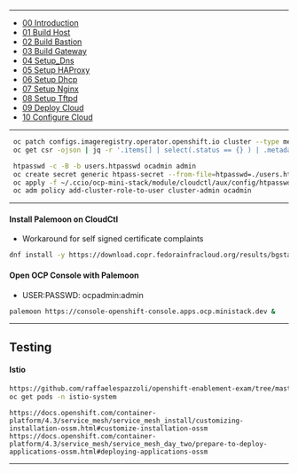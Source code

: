--------------------------------------------------------------------------------
  + [00 Introduction]
  + [01 Build Host]
  + [02 Build Bastion]
  + [03 Build Gateway]
  + [04 Setup_Dns]
  + [05 Setup HAProxy]
  + [06 Setup Dhcp]
  + [07 Setup Nginx]
  + [08 Setup Tftpd]
  + [09 Deploy Cloud]
  + [10 Configure Cloud]
--------------------------------------------------------------------------------
```sh
 oc patch configs.imageregistry.operator.openshift.io cluster --type merge --patch '{"spec":{"storage":{"emptyDir":{}}}}'
 oc get csr -ojson | jq -r '.items[] | select(.status == {} ) | .metadata.name' | xargs oc adm certificate approve
```

```sh
 htpasswd -c -B -b users.htpasswd ocadmin admin
 oc create secret generic htpass-secret --from-file=htpasswd=./users.htpasswd -n openshift-config
 oc apply -f ~/.ccio/ocp-mini-stack/module/cloudctl/aux/config/htpasswd.yaml
 oc adm policy add-cluster-role-to-user cluster-admin ocadmin
```
--------------------------------------------------------------------------------
#### Install Palemoon on CloudCtl
  - Workaround for self signed certificate complaints
```sh
dnf install -y https://download.copr.fedorainfracloud.org/results/bgstack15/palemoon/fedora-30-x86_64/00979202-palemoon/palemoon-28.6.1-1.src.rpm
```
#### Open OCP Console with Palemoon
  - USER:PASSWD: ocpadmin:admin
```sh
palemoon https://console-openshift-console.apps.ocp.ministack.dev &
```
--------------------------------------------------------------------------------
## Testing
#### Istio
```sh
https://github.com/raffaelespazzoli/openshift-enablement-exam/tree/master/misc4.0/ServiceMesh
oc get pods -n istio-system 
```
```
https://docs.openshift.com/container-platform/4.3/service_mesh/service_mesh_install/customizing-installation-ossm.html#customize-installation-ossm
https://docs.openshift.com/container-platform/4.3/service_mesh/service_mesh_day_two/prepare-to-deploy-applications-ossm.html#deploying-applications-ossm
```
--------------------------------------------------------------------------------
[00 Introduction]:/00_Introduction.md
<!-- Markdown link & img dfn's -->
[00 Introduction]:/00_Introduction.md
[01 Build Host]:/01_Build_Host.md
[02 Build Bastion]:/02_Build_Bastion.md
[03 Build Gateway]:/03_Build_Gateway.md
[04 Setup_Dns]:/04_Setup_DNS.md
[05 Setup HAProxy]:/05_Setup_HAProxy.md
[06 Setup Dhcp]:/06_Setup_DHCP.md
[07 Setup Nginx]:/07_Setup_Nginx.md
[08 Setup Tftpd]:/08_Setup_Tftpd.md
[09 Deploy Cloud]:/09_Deploy_Cloud.md
[10 Configure Cloud]:/10_Configure_Cloud.md
